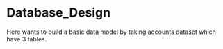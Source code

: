 # Database_Design
Here wants to build a basic data model by taking accounts dataset which have 3 tables. 
